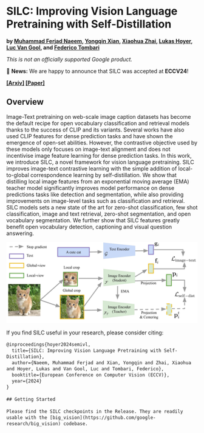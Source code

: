 # SILC: Improving Vision Language Pretraining with Self-Distillation

**by
[Muhammad Ferjad Naeem](https://ferjad.github.io/),
[Yongqin Xian](https://xianyongqin.github.io/),
[Xiaohua Zhai](https://sites.google.com/corp/view/xzhai),
[Lukas Hoyer](https://lhoyer.github.io/),
[Luc Van Gool](https://scholar.google.de/citations?user=TwMib_QAAAAJ&hl=en),
and [Federico Tombari](https://federicotombari.github.io/)**

*This is not an officially supported Google product.*

:bell: **News:** We are happy to announce that SILC was accepted at **ECCV24**!

**[[Arxiv]](https://arxiv.org/abs/2310.13355) [[Paper]](https://arxiv.org/pdf/2310.13355)**

## Overview

Image-Text pretraining on web-scale image caption datasets has become the default recipe for open vocabulary classification and retrieval models thanks to the success of CLIP and its variants. Several works have also used CLIP features for dense prediction tasks and have shown the emergence of open-set abilities. However, the contrastive objective used by these models only focuses on image-text alignment and does not incentivise image feature learning for dense prediction tasks. In this work, we introduce SILC, a novel framework for vision language pretraining. SILC improves image-text contrastive learning with the simple addition of local-to-global correspondence learning by self-distillation. We show that distilling local image features from an exponential moving average (EMA) teacher model significantly improves model performance on dense predictions tasks like detection and segmentation, while also providing improvements on image-level tasks such as classification and retrieval. SILC models sets a new state of the art for zero-shot classification, few shot classification, image and text retrieval, zero-shot segmentation, and open vocabulary segmentation. We further show that SILC features greatly benefit open vocabulary detection, captioning and visual question answering.


<img src="docs/overview.jpg" width="700">


If you find SILC useful in your research, please consider citing:

```
@inproceedings{hoyer2024semivl,
  title={SILC: Improving Vision Language Pretraining with Self-Distillation},
  author={Naeem, Muhammad Ferjad and Xian, Yongqin and Zhai, Xiaohua and Hoyer, Lukas and Van Gool, Luc and Tombari, Federico},
  booktitle={European Conference on Computer Vision (ECCV)},
  year={2024}
}

## Getting Started

Please find the SILC checkpoints in the Release. They are readily usable with the [big_vision](https://github.com/google-research/big_vision) codebase.